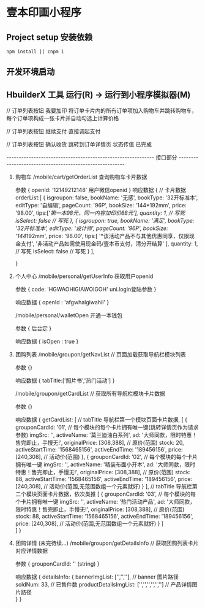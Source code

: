 # 壹本印画小程序

## Project setup 安装依赖
```
npm install || cnpm i

```

## 开发环境启动
## HbuilderX 工具 运行(R) -> 运行到小程序模拟器(M)

// 订单列表按钮 我要加印
将订单卡片内的所有订单项加入购物车并跳转购物车，每个订单项构成一张卡片并自动勾选上计算价格
 

// 订单列表按钮 继续支付
直接调起支付


// 订单列表按钮 确认收货
跳转到订单详情页 状态传值 已完成




------------------------------------------------------------ 接口部分 --------------------------------------------------------
1. 购物车
    /mobile/cart/getOrderList		查询购物车卡片数据

    参数
    {
        openId: ‘12149212148’  用户微信openid
    }
    响应数据
    {
        // 卡片数据
        orderList:[
            {
                isgroupon: false,
                bookName: '无感',
                bookType: '32开标准本',
                editType: '自编辑',
                pageCount: '96P',
                bookSize: '144*192mm',
                price: '98.00',
                tips:['*第一本98元，同一内容加印价88元'],
                quantity: 1,                // 写死 
                isSelect: false             // 写死
            },
            {
                isgroupon: true,
                bookName: '满足',
                bookType: '32开标准本',
                editType: '设计师',
                pageCount: '96P',
                bookSize: '144*192mm',
                price: '98.00',
                tips:[
                    '*该活动产品不与其他优惠同享，仅限现金支付',
                    '非活动产品如需使用现金码/壹本币支付，清分开结算'
                ],
                quantity: 1,                // 写死
                isSelect: false             // 写死
            }
        ],
        
    }


2. 个人中心
    /mobile/personal/getUserInfo         获取用户openid
    
    参数
    {
        code: 'HGWAOHIGIAWOIGOH'      uni.login登陆参数
    }
    
    响应数据
    {
        openId : 'afgwhalgiwahil'
    }


    /mobile/personal/walletOpen          开通一本钱包
    
    参数
    {
        后台定
    }
    
    响应数据
    {
        isOpen : true
    }


3. 团购列表
    /mobile/groupon/getNavList   // 页面加载获取导航栏模块列表

    参数
    {}

    响应数据
    {
        tabTitle:['照片书','热门活动']
    }

    /mobile/groupon/getCardList     // 获取所有导航栏模块卡片数据

    参数
    {}

    响应数据
    {
        getCardList: [
            // tabTitle 导航栏第一个模块页面卡片数据, 
            [
                        {
							grouponCardId: '01',					// 每个模块的每个卡片拥有唯一键(跳转详情页作为请求参数)
                            imgSrc: '',
                            activeName: '莫兰迪油白系列',
                            ad: '大师同款，限时特惠！售完即止，手慢无!',
                            originalPrice: [308,388],               // 原价(范围)
                            stock: 20,
                            activeStartTime: '1568465156',
                            activeEndTime: '189456156',
                            price: [240,308],                       // 活动价(范围)
                        },
                        {
							grouponCardId: '02',						// 每个模块的每个卡片拥有唯一键
                            imgSrc: '',
                            activeName: '精装布面小开本',
                            ad: '大师同款，限时特惠！售完即止，手慢无!',
                            originalPrice: [308,388],               // 原价(范围)
                            stock: 88,
                            activeStartTime: '1568465156',
                            activeEndTime: '189456156',
                            price: [240,308],                       // 活动价(范围,无范围数组一个元素就好)
                        }
            ],
            // tabTitle 导航栏第二个模块页面卡片数据，依次类推
            [
						{
							grouponCardId: '03',						// 每个模块的每个卡片拥有唯一键
						    imgSrc: '',
						    activeName: '热门活动产品',
						    ad: '大师同款，限时特惠！售完即止，手慢无!',
						    originalPrice: [308,388],               // 原价(范围)
						    stock: 88,
						    activeStartTime: '1568465156',
						    activeEndTime: '189456156',
						    price: [240,308],                       // 活动价(范围,无范围数组一个元素就好)
						}
			]                    
        ]
    }


4. 团购详情     (未完待续...)
    /mobile/groupon/getDetailsInfo          // 获取团购列表卡片对应详情数据

    参数
    {
        grouponCardId: ''    (string)
    }

    响应数据
    {
        detailsInfo: {
            bannerImgList: ['','',''],					// banner 图片路径
			soldNum: 33,								// 已售件数
			productDetailsImgList: ['','','','','','']	// 产品详情图片路径			
		}
    }









